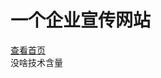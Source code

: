 # 一个企业宣传网站

[查看首页](https://github.com/kokoriolll/JHHWeb/blob/master/products/codes/index.html "超链接title") <br>
没啥技术含量
